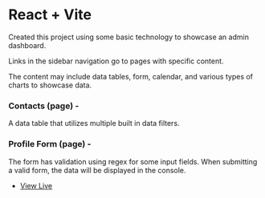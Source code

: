# React + Vite

Created this project using some basic technology to showcase an admin dashboard.

Links in the sidebar navigation go to pages with specific content.

The content may include data tables, form, calendar, and various types of charts to showcase data.

### Contacts (page) -

A data table that utilizes multiple built in data filters.

### Profile Form (page) -

The form has validation using regex for some input fields. When submitting a valid form, the data will be displayed in the console.

- [View Live](https://dashboard-sandy-gamma-59.vercel.app/)
